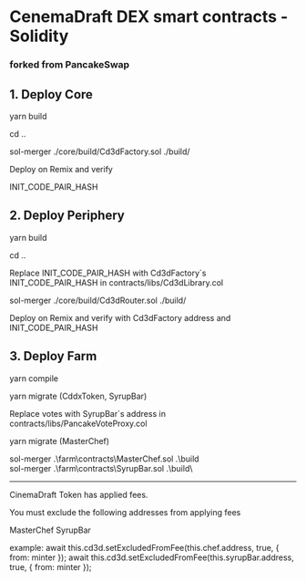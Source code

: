 # CenemaDraft DEX smart contracts - Solidity

### forked from PancakeSwap

## 1. Deploy Core

yarn build

cd ..

sol-merger ./core/build/Cd3dFactory.sol ./build/

Deploy on Remix and verify

INIT_CODE_PAIR_HASH

## 2. Deploy Periphery

yarn build

cd ..

Replace INIT_CODE_PAIR_HASH with Cd3dFactory`s INIT_CODE_PAIR_HASH in contracts/libs/Cd3dLibrary.col

sol-merger ./core/build/Cd3dRouter.sol ./build/

Deploy on Remix and verify with Cd3dFactory address and INIT_CODE_PAIR_HASH

## 3. Deploy Farm

yarn compile

yarn migrate (CddxToken, SyrupBar)

Replace votes with SyrupBar`s address in contracts/libs/PancakeVoteProxy.col

yarn migrate (MasterChef)

sol-merger .\farm\contracts\MasterChef.sol .\build\
sol-merger .\farm\contracts\SyrupBar.sol .\build\

**********************

CinemaDraft Token has applied fees.

You must exclude the following addresses from applying fees

MasterChef
SyrupBar


example:
await this.cd3d.setExcludedFromFee(this.chef.address, true, { from: minter });
await this.cd3d.setExcludedFromFee(this.syrupBar.address, true, { from: minter });


